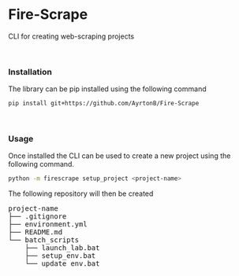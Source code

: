 # Fire-Scrape

CLI for creating web-scraping projects

<br>

### Installation

The library can be pip installed using the following command

```bash
pip install git+https://github.com/AyrtonB/Fire-Scrape
```

<br>

### Usage

Once installed the CLI can be used to create a new project using the following command.

```bash
python -m firescrape setup_project <project-name>
```

The following repository will then be created

<pre>
project-name
├── .gitignore  
├── environment.yml  
├── README.md  
└── batch_scripts  
    ├── launch_lab.bat  
    ├── setup_env.bat  
    └── update_env.bat
</pre>
